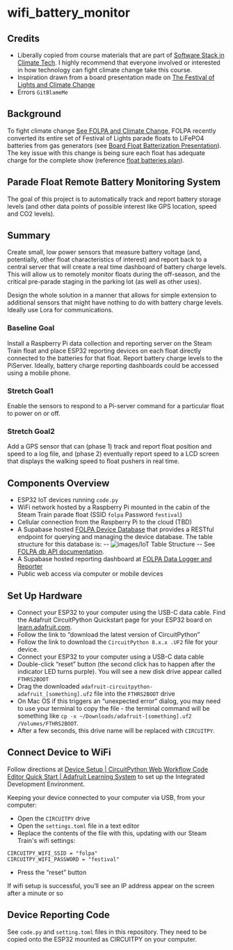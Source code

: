 # wifi_battery_monitor

## Credits

* Liberally copied from course materials that are part of [Software Stack in Climate Tech](https://www.terra.do/climate-education/cohort-courses/software-stacks-in-climate-tech/). I highly recommend that everyone involved or interested in how technology can fight climate change take this course.
* Inspiration drawn from a board presentation made on [The Festival of Lights and Climate Change](https://docs.google.com/presentation/d/1xozE2pJLaS6ZU5rT9S0h937FgYKbp3cBDq__n-NryBE/edit#slide=id.g243b82910f1_0_0)
* Errors `GitBlameMe`

## Background

To fight climate change [See FOLPA and Climate Change](https://docs.google.com/presentation/d/1xozE2pJLaS6ZU5rT9S0h937FgYKbp3cBDq__n-NryBE/edit#slide=id.g243b82910f1_0_0), FOLPA recently converted its entire set of Festival of Lights parade floats to LiFePO4 batteries from gas generators (see [Board Float Batterization Presentation](https://docs.google.com/presentation/d/1xozE2pJLaS6ZU5rT9S0h937FgYKbp3cBDq__n-NryBE/edit#slide=id.g243b82910f1_0_0)). The key issue with this change is being sure each float has adequate charge for the complete show (reference [float batteries plan](https://docs.google.com/spreadsheets/d/1jNfh3eLkbha0XVxC8WWYtK-C9kAY6Rwcxe5QWCYV6Zo/edit#gid=0)).

## Parade Float Remote Battery Monitoring System

The goal of this project is to automatically track and report battery storage levels (and other data points of possible interest like GPS location, speed and CO2 levels).

## Summary

Create small, low power sensors that measure battery voltage (and, potentially, other float characteristics of interest) and report back to a central server that will create a real time dashboard of battery charge levels. This will allow us to remotely monitor floats during the off-season, and the critical pre-parade staging in the parking lot (as well as other uses).

Design the whole solution in a manner that allows for simple extension to additional sensors that might have nothing to do with battery charge levels. Ideally use Lora for communications.

### Baseline Goal

Install a Raspberry Pi data collection and reporting server on the Steam Train float and place ESP32 reporting devices on each float directly connected to the batteries for that float. Report battery charge levels to the PiServer. Ideally, battery charge reporting dashboards could be accessed using a mobile phone.

### Stretch Goal1

Enable the sensors to respond to a Pi-server command for a particular float to power on or off.

### Stretch Goal2

Add a GPS sensor that can (phase 1) track and report float position and speed to a log file, and (phase 2) eventually report speed to a LCD screen that displays the walking speed to float pushers in real time.

## Components Overview

- ESP32 IoT devices running `code.py`
- WiFi network hosted by a Raspberry Pi mounted in the cabin of the Steam Train parade float (SSID `folpa` Password `festival`)
- Cellular connection from the Raspberry Pi to the cloud (TBD)
- A Supabase hosted [FOLPA Device Database](https://zuwvqaycrihgxufuzmhu.supabase.co) that provides a RESTful endpoint for querying and managing the device database. The table structure for this database is:
-- ![images/IoT Table Structure](IoT_Database_Table)
-- See [FOLPA db API documentation](https://supabase.com/dashboard/project/zuwvqaycrihgxufuzmhu/settings/api).
- A Supabase hosted reporting dashboard at [FOLPA Data Logger and Reporter](https://app.hex.tech/software-for-climate/hex/cb167ff0-d352-4704-9ba1-7184362fedae/draft/logic)
- Public web access via computer or mobile devices

## Set Up Hardware

- Connect your ESP32 to your computer using the USB-C data cable. Find the Adafruit CircuitPython Quickstart page for your ESP32 board on [learn.adafruit.com](https://learn.adafruit.com/esp32-s2-reverse-tft-feather/circuitpython).
- Follow the link to “download the latest version of CircuitPython”
- Follow the link to download the `CircuitPython 8.x.x .UF2` file for your device.
- Connect your ESP32 to your computer using a USB-C data cable
- Double-click “reset” button (the second click has to happen after the indicator LED turns purple). You will see a new disk drive appear called `FTHRS2BOOT`
- Drag the downloaded `adafruit-circuitpython-adafruit_[something].uf2` file into the `FTHRS2BOOT` drive
- On Mac OS if this triggers an “unexpected error” dialog, you may need to use your terminal to copy the file - the terminal command will be something like `cp -x ~/Downloads/adafruit-[something].uf2 /Volumes/FTHRS2BOOT`.
- After a few seconds, this drive name will be replaced with `CIRCUITPY`.

## Connect Device to WiFi

Follow directions at [Device Setup | CircuitPython Web Workflow Code Editor Quick Start | Adafruit Learning System](https://learn.adafruit.com/getting-started-with-web-workflow-using-the-code-editor/device-setup) to set up the Integrated Development Environment.

Keeping your device connected to your computer via USB, from your computer:

- Open the `CIRCUITPY` drive
- Open the `settings.toml` file in a text editor
- Replace the contents of the file with this, updating with our Steam Train's wifi settings:
```
CIRCUITPY_WIFI_SSID = "folpa"
CIRCUITPY_WIFI_PASSWORD = "festival"
```
- Press the “reset” button

If wifi setup is successful, you’ll see an IP address appear on the screen after a minute or so

## Device Reporting Code

See `code.py` and `setting.toml` files in this repository. They need to be copied onto the ESP32 mounted as CIRCUITPY on your computer.
